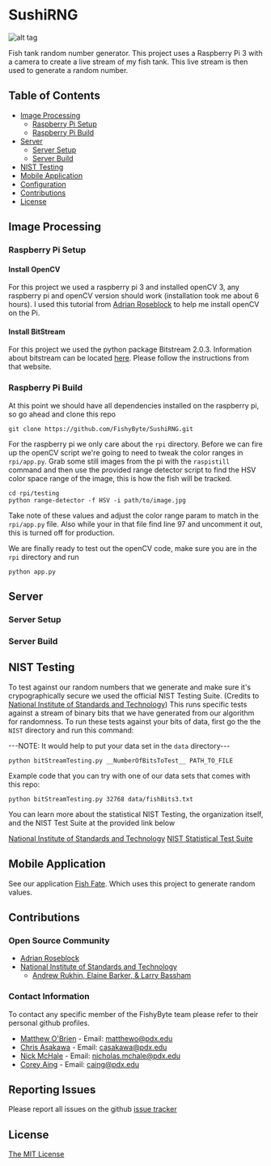 # SushiRNG

![alt tag](https://github.com/FishyByte/FishFate/blob/master/www/img/fishDemo_2.gif?raw=true)

Fish tank random number generator.
This project uses a Raspberry Pi 3 with a camera to create a live stream of my fish tank. This live stream is then used to generate a random number.

## Table of Contents
- [Image Processing](#image-processing)
    - [Raspberry Pi Setup](#raspberry-pi-setup)
    - [Raspberry Pi Build](#raspberry-pi-build)
- [Server](#server)
    - [Server Setup](#server-setup)
    - [Server Build](#server-build)
- [NIST Testing](#nist-testing)
- [Mobile Application](#mobile-application)
- [Configuration](#configuration)
- [Contributions](#contributions)
- [License](#license)

## Image Processing

### Raspberry Pi Setup

#### Install OpenCV
For this project we used a raspberry pi 3 and installed openCV 3, any raspberry pi and openCV version 
should work (installation took me about 6 hours). I used this tutorial from [Adrian Roseblock](http://www.pyimagesearch.com/2016/04/18/install-guide-raspberry-pi-3-raspbian-jessie-opencv-3/)
to help me install openCV on the Pi.

#### Install BitStream
For this project we used the python package Bitstream 2.0.3. Information about bitstream can be located [here](https://pypi.python.org/pypi/bitstream/2.0.3). Please follow the instructions from that website.

### Raspberry Pi Build
At this point we should have all dependencies installed on the raspberry pi, so go ahead and clone this repo

```
git clone https://github.com/FishyByte/SushiRNG.git
```

For the raspberry pi we only care about the `rpi` directory. Before we can fire up the openCV script we're going to
need to tweak the color ranges in `rpi/app.py`. Grab some still images from the pi with the `raspistill` command and then
use the provided range detector script to find the HSV color space range of the image, this is how the fish will be tracked.

```
cd rpi/testing
python range-detector -f HSV -i path/to/image.jpg
```

Take note of these values and adjust the color range param to match in the `rpi/app.py` file. Also while
your in that file find line 97 and uncomment it out, this is turned off for production.

We are finally ready to test out the openCV code, make sure you are in the `rpi` directory and run
```
python app.py
```

## Server

### Server Setup

### Server Build

## NIST Testing
To test against our random numbers that we generate and make sure it's crypographically secure we used the official NIST
Testing Suite. (Credits to [National Institute of Standards and Technology](http://csrc.nist.gov/groups/ST/toolkit/rng/stats_tests.html))
This runs specific tests against a stream of binary bits that we have generated from our algorithm for randomness.
To run these tests against your bits of data, first go the the `NIST` directory and run this command:

---NOTE: It would help to put your data set in the `data` directory---

```
python bitStreamTesting.py __NumberOfBitsToTest__ PATH_TO_FILE
```

Example code that you can try with one of our data sets that comes with this repo:

```
python bitStreamTesting.py 32768 data/fishBits3.txt
```

You can learn more about the statistical NIST Testing, the organization itself, and the NIST Test Suite at the provided link below

[National Institute of Standards and Technology](http://csrc.nist.gov/groups/ST/toolkit/rng/stats_tests.html)
[NIST Statistical Test Suite](http://csrc.nist.gov/groups/ST/toolkit/rng/documentation_software.html)

## Mobile Application
See our application [Fish Fate](https://github.com/FishyByte/FishFate). Which uses
this project to generate random values. 

## Contributions

### Open Source Community
- [Adrian Roseblock](https://github.com/jrosebr1)
- [National Institute of Standards and Technology](http://csrc.nist.gov/groups/ST/toolkit/rng/index.html)
	- [Andrew Rukhin, Elaine Barker, & Larry Bassham](http://csrc.nist.gov/groups/ST/toolkit/rng/contacts.html)

### Contact Information
To contact any specific member of the FishyByte team please refer to their personal github profiles.
- [Matthew O'Brien](https://github.com/obriematt)	- Email: [matthewo@pdx.edu](matthewo@pdx.edu)
- [Chris Asakawa](https://github.com/c-asakawa)		- Email: [casakawa@pdx.edu](casakawa@pdx.edu)
- [Nick McHale](https://github.com/nmchale)			- Email: [nicholas.mchale@pdx.edu](nicholas.mchale@pdx.edu)
- [Corey Aing](https://github.com/aingc)			- Email: [caing@pdx.edu](caing@pdx.edu)

## Reporting Issues
Please report all issues on the github [issue tracker](https://github.com/FishyByte/SushiRNG/issues)

## License
[The MIT License](LICENSE)
